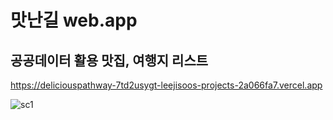 # 맛난길 web.app

## 공공데이터 활용 맛집, 여행지 리스트

https://deliciouspathway-7td2usygt-leejisoos-projects-2a066fa7.vercel.app

![sc1](https://github.com/jisoo94/DeliciousPathway/assets/94344577/b07c47d9-dcf4-4156-9943-241e330ce0e3)
